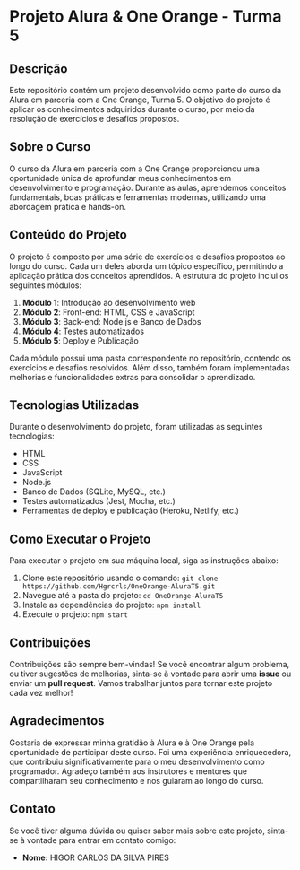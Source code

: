 # Projeto Alura & One Orange - Turma 5

## Descrição

Este repositório contém um projeto desenvolvido como parte do curso da Alura em parceria com a One Orange, Turma 5. O objetivo do projeto é aplicar os conhecimentos adquiridos durante o curso, por meio da resolução de exercícios e desafios propostos.

## Sobre o Curso

O curso da Alura em parceria com a One Orange proporcionou uma oportunidade única de aprofundar meus conhecimentos em desenvolvimento e programação. Durante as aulas, aprendemos conceitos fundamentais, boas práticas e ferramentas modernas, utilizando uma abordagem prática e hands-on.

## Conteúdo do Projeto

O projeto é composto por uma série de exercícios e desafios propostos ao longo do curso. Cada um deles aborda um tópico específico, permitindo a aplicação prática dos conceitos aprendidos. A estrutura do projeto inclui os seguintes módulos:

1. **Módulo 1**: Introdução ao desenvolvimento web
2. **Módulo 2**: Front-end: HTML, CSS e JavaScript
3. **Módulo 3**: Back-end: Node.js e Banco de Dados
4. **Módulo 4**: Testes automatizados
5. **Módulo 5**: Deploy e Publicação

Cada módulo possui uma pasta correspondente no repositório, contendo os exercícios e desafios resolvidos. Além disso, também foram implementadas melhorias e funcionalidades extras para consolidar o aprendizado.

## Tecnologias Utilizadas

Durante o desenvolvimento do projeto, foram utilizadas as seguintes tecnologias:

- HTML
- CSS
- JavaScript
- Node.js
- Banco de Dados (SQLite, MySQL, etc.)
- Testes automatizados (Jest, Mocha, etc.)
- Ferramentas de deploy e publicação (Heroku, Netlify, etc.)

## Como Executar o Projeto

Para executar o projeto em sua máquina local, siga as instruções abaixo:

1. Clone este repositório usando o comando: `git clone https://github.com/Hgrcrls/OneOrange-AluraT5.git`
2. Navegue até a pasta do projeto: `cd OneOrange-AluraT5`
3. Instale as dependências do projeto: `npm install`
4. Execute o projeto: `npm start`

## Contribuições

Contribuições são sempre bem-vindas! Se você encontrar algum problema, ou tiver sugestões de melhorias, sinta-se à vontade para abrir uma **issue** ou enviar um **pull request**. Vamos trabalhar juntos para tornar este projeto cada vez melhor!

## Agradecimentos

Gostaria de expressar minha gratidão à Alura e à One Orange pela oportunidade de participar deste curso. Foi uma experiência enriquecedora, que contribuiu significativamente para o meu desenvolvimento como programador. Agradeço também aos instrutores e mentores que compartilharam seu conhecimento e nos guiaram ao longo do curso.

## Contato

Se você tiver alguma dúvida ou quiser saber mais sobre este projeto, sinta-se à vontade para entrar em contato comigo:

- **Nome:** HIGOR CARLOS DA SILVA PIRES
